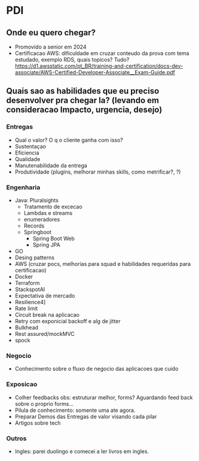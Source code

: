 # PDI

## Onde eu quero chegar?
- Promovido a senior em 2024
- Certificacao AWS: dificuldade em cruzar conteudo da prova com tema estudado, exemplo RDS, quais topicos? Tudo?
https://d1.awsstatic.com/pt_BR/training-and-certification/docs-dev-associate/AWS-Certified-Developer-Associate__Exam-Guide.pdf

## Quais sao as habilidades que eu preciso desenvolver pra chegar la? (levando em consideracao Impacto, urgencia, desejo)

### Entregas
- Qual o valor? O q o cliente ganha com isso?
- Sustentaçao
- Eficiencia
- Qualidade
- Manutenabilidade da entrega
- Produtividade (plugins, melhorar minhas skills, como metrificar?, ?)

### Engenharia
- Java: Pluralsights
  - Tratamento de excecao
  - Lambdas e streams
  - enumeradores
  - Records
  - Springboot
    - Spring Boot Web
    - Spring JPA
- GO
- Desing patterns
- AWS (cruzar pocs, melhorias para squad e habilidades requeridas para certificacao)
- Docker
- Terraform
- StackspotAI
- Expectativa de mercado
- Resilience4]
- Rate limit
- Circuit break na aplicacao
- Retry com exponicial backoff e alg de jitter
- Bulkhead
- Rest assured/mockMVC
- spock
### Negocio
- Conhecimento sobre o fluxo de negocio das aplicacoes que cuido
### Exposicao
- Colher feedbacks
obs: estruturar melhor, forms? Aguardando feed back sobre o proprio forms...
- Pilula de conhecimento: somente uma ate agora.
- Preparar Demos das Entregas de valor visando cada pilar
- Artigos sobre tech
### Outros
- Ingles: parei duolingo e comecei a ler livros em ingles.